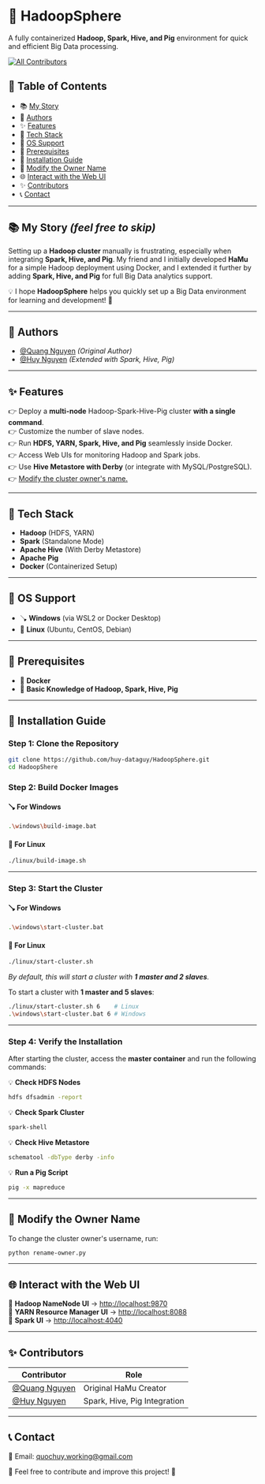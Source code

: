 # 🚀 HadoopSphere
A fully containerized **Hadoop, Spark, Hive, and Pig** environment for quick and efficient Big Data processing.  

[![All Contributors](https://img.shields.io/badge/all_contributors-1-orange.svg?style=flat-square)](#contributors-)  

## 🐜 Table of Contents  
- 📚 [My Story](#-my-story-feel-free-to-skip)  
- 👥 [Authors](#-authors)  
- ✨ [Features](#-features)  
- 🔧 [Tech Stack](#-tech-stack)  
- 🎥 [OS Support](#-os-support)  
- 📌 [Prerequisites](#-prerequisites)  
- 🚀 [Installation Guide](#-installation-guide)  
- 🔄 [Modify the Owner Name](#-modify-the-owner-name)  
- 🌐 [Interact with the Web UI](#-interact-with-the-web-ui)  
- ✨ [Contributors](#-contributors-)  
- 📞 [Contact](#-contact)  

---

## 📚 **My Story** *(feel free to skip)*  

Setting up a **Hadoop cluster** manually is frustrating, especially when integrating **Spark, Hive, and Pig**. My friend and I initially developed **HaMu** for a simple Hadoop deployment using Docker, and I extended it further by adding **Spark, Hive, and Pig** for full Big Data analytics support.  

💡 I hope **HadoopSphere** helps you quickly set up a Big Data environment for learning and development! 🚀  

---

## 👥 **Authors**  
- [@Quang Nguyen](https://github.com/DOCUTEE) *(Original Author)*  
- [@Huy Nguyen](https://github.com/huy-dataguy) *(Extended with Spark, Hive, Pig)*  

---

## ✨ **Features**  
👉 Deploy a **multi-node** Hadoop-Spark-Hive-Pig cluster **with a single command**.  
👉 Customize the number of slave nodes.  
👉 Run **HDFS, YARN, Spark, Hive, and Pig** seamlessly inside Docker.  
👉 Access Web UIs for monitoring Hadoop and Spark jobs.  
👉 Use **Hive Metastore with Derby** (or integrate with MySQL/PostgreSQL).  
👉 [Modify the cluster owner's name.](#-modify-the-owner-name)  

---

## 🔧 **Tech Stack**  
- **Hadoop** (HDFS, YARN)  
- **Spark** (Standalone Mode)  
- **Apache Hive** (With Derby Metastore)  
- **Apache Pig**  
- **Docker** (Containerized Setup)  

---

## 🎥 **OS Support**  
- 🪠 **Windows** (via WSL2 or Docker Desktop)  
- 🐛 **Linux** (Ubuntu, CentOS, Debian)  

---

## 📌 **Prerequisites**  
- 💪 **Docker**  
- 📂 **Basic Knowledge of Hadoop, Spark, Hive, Pig**  

---

## 🚀 **Installation Guide**  

### **Step 1: Clone the Repository**  
```sh
git clone https://github.com/huy-dataguy/HadoopSphere.git
cd HadoopShere
```

### **Step 2: Build Docker Images**  

#### 🪠 **For Windows**  
```sh
.\windows\build-image.bat
```

#### 🐬 **For Linux**  
```sh
./linux/build-image.sh
```

---

### **Step 3: Start the Cluster**  

#### 🪠 **For Windows**  
```sh
.\windows\start-cluster.bat
```

#### 🐬 **For Linux**  
```sh
./linux/start-cluster.sh
```

*By default, this will start a cluster with **1 master and 2 slaves**.*  

To start a cluster with **1 master and 5 slaves**:  
```sh
./linux/start-cluster.sh 6    # Linux  
.\windows\start-cluster.bat 6 # Windows  
```

---

### **Step 4: Verify the Installation**  

After starting the cluster, access the **master container** and run the following commands:  

💡 **Check HDFS Nodes**  
```sh
hdfs dfsadmin -report
```

💡 **Check Spark Cluster**  
```sh
spark-shell
```

💡 **Check Hive Metastore**  
```sh
schematool -dbType derby -info
```

💡 **Run a Pig Script**  
```sh
pig -x mapreduce
```
---

## 🔄 **Modify the Owner Name**  
To change the cluster owner's username, run:  
```sh
python rename-owner.py
```

---

## 🌐 **Interact with the Web UI**  

🔹 **Hadoop NameNode UI** → [http://localhost:9870](http://localhost:9870)  
🔹 **YARN Resource Manager UI** → [http://localhost:8088](http://localhost:8088)  
🔹 **Spark UI** → [http://localhost:4040](http://localhost:4040)  

---

## ✨ **Contributors**  

| Contributor | Role |
|-------------|------|
| [@Quang Nguyen](https://github.com/DOCUTEE) | Original HaMu Creator |
| [@Huy Nguyen](https://github.com/huy-dataguy) | Spark, Hive, Pig Integration |

---

## 📞 **Contact**  
📧 Email: quochuy.working@gmail.com  

💬 Feel free to contribute and improve this project! 🚀























